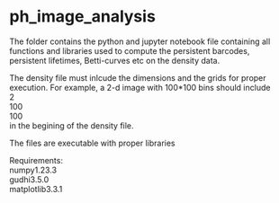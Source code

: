 # ph_image_analysis

The folder contains the python and jupyter notebook file containing all functions and libraries used to compute the persistent barcodes, \
persistent lifetimes, Betti-curves etc on the density data. 

The density file must inlcude the dimensions and the grids for proper execution. 
For example, a 2-d image with 100*100 bins should include \
2 \
100 \
100 \
in the begining of the density file. 

The files are executable with proper libraries 

Requirements: \
numpy1.23.3 \
gudhi3.5.0 \
matplotlib3.3.1 




